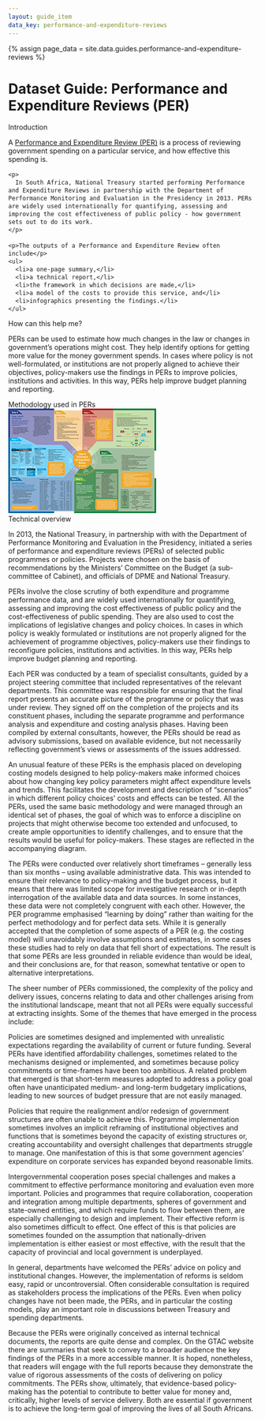 ```yaml
---
layout: guide_item
data_key: performance-and-expenditure-reviews
---
```



{% assign page_data = site.data.guides.performance-and-expenditure-reviews %}


<h1 class="Page-mainHeading">Dataset Guide: Performance and Expenditure Reviews (PER)</h1>

<div class="BasicContent u-marginBottom15">
  <div class="BasicContent-title">Introduction</div>
    <p>
      A <a href="/datasets/performance-and-expenditure-reviews">Performance and Expenditure Review (PER)</a> is a process of reviewing government spending on a particular service, and how effective this spending is.
    </p>

    <p>
      In South Africa, National Treasury started performing Performance and Expenditure Reviews in partnership with the Department of Performance Monitoring and Evaluation in the Presidency in 2013. PERs are widely used internationally for quantifying, assessing and improving the cost effectiveness of public policy - how government sets out to do its work.
    </p> 

    <p>The outputs of a Performance and Expenditure Review often include</p>
    <ul>
      <li>a one-page summary,</li>
      <li>a technical report,</li>
      <li>the framework in which decisions are made,</li>
      <li>a model of the costs to provide this service, and</li>
      <li>infographics presenting the findings.</li>
    </ul>
</div>

<div class="BasicContent u-marginBottom15">
  <div class="BasicContent-title">How can this help me?</div>
    <p>
      PERs can be used to estimate how much changes in the law or changes in government’s operations might cost. They help identify options for getting more value for the money government spends. In cases where policy is not well-formulated, or institutions are not properly aligned to achieve their objectives, policy-makers use the findings in PERs to improve policies, institutions and activities. In this way, PERs help improve budget planning and reporting. 
    </p>
</div>

<div class="BasicContent u-marginBottom15">
  <div class="BasicContent-title">Methodology used in PERs</div>
    <a href="https://www.gtac.gov.za/Eventdocs/PER%20Placemat%20V3.pdf" target="_blank">
      <img src="/assets/images/per-thumb.png" alt="Methodology used in PERs Graph">
    </a>
</div>

<div class="BasicContent u-marginBottom15">
  <div class="BasicContent-title">Technical overview</div>
  <p>
    In 2013, the National Treasury, in partnership with with the Department of Performance Monitoring and Evaluation in the Presidency, initiated a series of performance and expenditure reviews (PERs) of selected public programmes or policies. Projects were chosen on the basis of recommendations by the Ministers’ Committee on the Budget (a sub-committee of Cabinet), and officials of DPME and National Treasury.
  </p>

  <p>
    PERs involve the close scrutiny of both expenditure and programme performance data, and are widely used internationally for quantifying, assessing and improving the cost effectiveness of public policy and the cost-effectiveness of public spending. They are also used to cost the implications of legislative changes and policy choices. In cases in which policy is weakly formulated or institutions are not properly aligned for the achievement of programme objectives, policy-makers use their findings to reconfigure policies, institutions and activities. In this way, PERs help improve budget planning and reporting. 
  </p>

  <p>
    Each PER was conducted by a team of specialist consultants, guided by a project steering committee that included representatives of the relevant departments. This committee was responsible for ensuring that the final report presents an accurate picture of the programme or policy that was under review. They signed off on the completion of the projects and its constituent phases, including the separate programme and performance analysis and expenditure and costing analysis phases. Having been compiled by external consultants, however, the PERs should be read as advisory submissions, based on available evidence, but not necessarily reflecting government’s views or assessments of the issues addressed. 
  </p>

  <p>
    An unusual feature of these PERs is the emphasis placed on developing costing models designed to help policy-makers make informed choices about how changing key policy parameters might affect expenditure levels and trends. This facilitates the development and description of “scenarios” in which different policy choices’ costs and effects can be tested. All the PERs, used the same basic methodology and were managed through an identical set of phases, the goal of which was to enforce a discipline on projects that might otherwise become too extended and unfocused, to create ample opportunities to identify challenges, and to ensure that the results would be useful for policy-makers. These stages are reflected in the accompanying diagram.
  </p>

  <p>
    The PERs were conducted over relatively short timeframes – generally less than six months – using available administrative data. This was intended to ensure their relevance to policy-making and the budget process, but it means that there was limited scope for investigative research or in-depth interrogation of the available data and data sources. In some instances, these data were not completely congruent with each other. However, the PER programme emphasised “learning by doing” rather than waiting for the perfect methodology and for perfect data sets. While it is generally accepted that the completion of some aspects of a PER (e.g. the costing model) will unavoidably involve assumptions and estimates, in some cases these studies had to rely on data that fell short of expectations. The result is that some PERs are less grounded in reliable evidence than would be ideal, and their conclusions are, for that reason, somewhat tentative or open to alternative interpretations. 
  </p>

  <p>
    The sheer number of PERs commissioned, the complexity of the policy and delivery issues, concerns relating to data and other challenges arising from the institutional landscape, meant that not all PERs were equally successful at extracting insights. Some of the themes that have emerged in the process include: 
  </p>

  <p>
    Policies are sometimes designed and implemented with unrealistic expectations regarding the availability of current or future funding. Several PERs have identified affordability challenges, sometimes related to the mechanisms designed or implemented, and sometimes because policy commitments or time-frames have been too ambitious. A related problem that emerged is that short-term measures adopted to address a policy goal often have unanticipated medium- and long-term budgetary implications, leading to new sources of budget pressure that are not easily managed. 
  </p>

  <p>
    Policies that require the realignment and/or redesign of government structures are often unable to achieve this. Programme implementation sometimes involves an implicit reframing of institutional objectives and functions that is sometimes beyond the capacity of existing structures or, creating accountability and oversight challenges that departments struggle to manage. One manifestation of this is that some government agencies’ expenditure on corporate services has expanded beyond reasonable limits. 
  </p>

  <p>
    Intergovernmental cooperation poses special challenges and makes a commitment to effective performance monitoring and evaluation even more important. Policies and programmes that require collaboration, cooperation and integration among multiple departments, spheres of government and state-owned entities, and which require funds to flow between them, are especially challenging to design and implement. Their effective reform is also sometimes difficult to effect. One effect of this is that policies are sometimes founded on the assumption that nationally-driven implementation is either easiest or most effective, with the result that the capacity of provincial and local government is underplayed.
  </p>

  <p>
    In general, departments have welcomed the PERs’ advice on policy and institutional changes. However, the implementation of reforms is seldom easy, rapid or uncontroversial. Often considerable consultation is required as stakeholders process the implications of the PERs. Even when policy changes have not been made, the PERs, and in particular the costing models, play an important role in discussions between Treasury and spending departments.
  </p>

  <p>
    Because the PERs were originally conceived as internal technical documents, the reports are quite dense and complex. On the GTAC website there are summaries that seek to convey to a broader audience the key findings of the PERs in a more accessible manner. It is hoped, nonetheless, that readers will engage with the full reports because they demonstrate the value of rigorous assessments of the costs of delivering on policy commitments. The PERs show, ultimately, that evidence-based policy-making has the potential to contribute to better value for money and, critically, higher levels of service delivery. Both are essential if government is to achieve the long-term goal of improving the lives of all South Africans.
  </p>
</div>